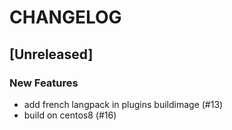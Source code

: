 # CHANGELOG

## [Unreleased]

### New Features

- add french langpack in plugins buildimage (#13)
- build on centos8 (#16)


